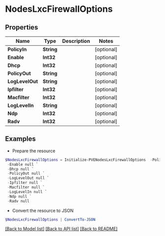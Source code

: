 # NodesLxcFirewallOptions
## Properties

Name | Type | Description | Notes
------------ | ------------- | ------------- | -------------
**PolicyIn** | **String** |  | [optional] 
**Enable** | **Int32** |  | [optional] 
**Dhcp** | **Int32** |  | [optional] 
**PolicyOut** | **String** |  | [optional] 
**LogLevelOut** | **String** |  | [optional] 
**Ipfilter** | **Int32** |  | [optional] 
**Macfilter** | **Int32** |  | [optional] 
**LogLevelIn** | **String** |  | [optional] 
**Ndp** | **Int32** |  | [optional] 
**Radv** | **Int32** |  | [optional] 

## Examples

- Prepare the resource
```powershell
$NodesLxcFirewallOptions = Initialize-PVENodesLxcFirewallOptions  -PolicyIn null `
 -Enable null `
 -Dhcp null `
 -PolicyOut null `
 -LogLevelOut null `
 -Ipfilter null `
 -Macfilter null `
 -LogLevelIn null `
 -Ndp null `
 -Radv null
```

- Convert the resource to JSON
```powershell
$NodesLxcFirewallOptions | ConvertTo-JSON
```

[[Back to Model list]](../README.md#documentation-for-models) [[Back to API list]](../README.md#documentation-for-api-endpoints) [[Back to README]](../README.md)

